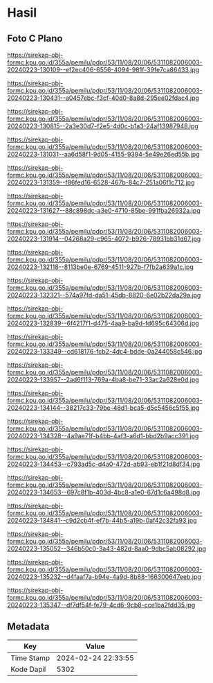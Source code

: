 # Hasil

## Foto C Plano

https://sirekap-obj-formc.kpu.go.id/355a/pemilu/pdpr/53/11/08/20/06/5311082006003-20240223-130109--ef2ec406-6556-4094-981f-39fe7ca86433.jpg

https://sirekap-obj-formc.kpu.go.id/355a/pemilu/pdpr/53/11/08/20/06/5311082006003-20240223-130431--a0457ebc-f3cf-40d0-8a8d-295ee02fdac4.jpg

https://sirekap-obj-formc.kpu.go.id/355a/pemilu/pdpr/53/11/08/20/06/5311082006003-20240223-130815--2a3e30d7-f2e5-4d0c-b1a3-24af13987948.jpg

https://sirekap-obj-formc.kpu.go.id/355a/pemilu/pdpr/53/11/08/20/06/5311082006003-20240223-131031--aa6d58f1-9d05-4155-9394-5e49e26ed55b.jpg

https://sirekap-obj-formc.kpu.go.id/355a/pemilu/pdpr/53/11/08/20/06/5311082006003-20240223-131359--f86fed16-6528-467b-84c7-251a06f1c712.jpg

https://sirekap-obj-formc.kpu.go.id/355a/pemilu/pdpr/53/11/08/20/06/5311082006003-20240223-131627--88c898dc-a3e0-4710-85be-991fba26932a.jpg

https://sirekap-obj-formc.kpu.go.id/355a/pemilu/pdpr/53/11/08/20/06/5311082006003-20240223-131914--04268a29-c965-4072-b926-78931bb31d67.jpg

https://sirekap-obj-formc.kpu.go.id/355a/pemilu/pdpr/53/11/08/20/06/5311082006003-20240223-132118--8113be0e-6769-4511-927b-f7fb2a639a1c.jpg

https://sirekap-obj-formc.kpu.go.id/355a/pemilu/pdpr/53/11/08/20/06/5311082006003-20240223-132321--574a97fd-da51-45db-8820-6e02b22da29a.jpg

https://sirekap-obj-formc.kpu.go.id/355a/pemilu/pdpr/53/11/08/20/06/5311082006003-20240223-132839--6f4217f1-d475-4aa9-ba9d-fd695c64306d.jpg

https://sirekap-obj-formc.kpu.go.id/355a/pemilu/pdpr/53/11/08/20/06/5311082006003-20240223-133349--cd618176-fcb2-4dc4-bdde-0a244058c546.jpg

https://sirekap-obj-formc.kpu.go.id/355a/pemilu/pdpr/53/11/08/20/06/5311082006003-20240223-133957--2ad6f113-769a-4ba8-be71-33ac2a628e0d.jpg

https://sirekap-obj-formc.kpu.go.id/355a/pemilu/pdpr/53/11/08/20/06/5311082006003-20240223-134144--38217c33-79be-48d1-bca5-d5c5456c5f55.jpg

https://sirekap-obj-formc.kpu.go.id/355a/pemilu/pdpr/53/11/08/20/06/5311082006003-20240223-134328--4a9ae71f-b4bb-4af3-a6d1-bbd2b9acc391.jpg

https://sirekap-obj-formc.kpu.go.id/355a/pemilu/pdpr/53/11/08/20/06/5311082006003-20240223-134453--c793ad5c-d4a0-472d-ab93-eb1f21d8df34.jpg

https://sirekap-obj-formc.kpu.go.id/355a/pemilu/pdpr/53/11/08/20/06/5311082006003-20240223-134653--697c8f1b-403d-4bc8-a1e0-67d1c6a498d8.jpg

https://sirekap-obj-formc.kpu.go.id/355a/pemilu/pdpr/53/11/08/20/06/5311082006003-20240223-134841--c9d2cb4f-ef7b-44b5-a19b-0af42c32fa93.jpg

https://sirekap-obj-formc.kpu.go.id/355a/pemilu/pdpr/53/11/08/20/06/5311082006003-20240223-135052--346b50c0-3a43-482d-8aa0-9dbc5ab08292.jpg

https://sirekap-obj-formc.kpu.go.id/355a/pemilu/pdpr/53/11/08/20/06/5311082006003-20240223-135232--d4faaf7a-b94e-4a9d-8b88-166300647eeb.jpg

https://sirekap-obj-formc.kpu.go.id/355a/pemilu/pdpr/53/11/08/20/06/5311082006003-20240223-135347--df7df54f-fe79-4cd6-9cb8-cce1ba2fdd35.jpg


## Metadata

| Key        | Value               |
| ---------- | ------------------- |
| Time Stamp | 2024-02-24 22:33:55 |
| Kode Dapil | 5302                |



